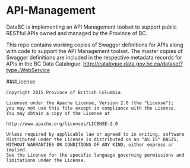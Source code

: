 # API-Management
DataBC is implementing an API Management toolset to support public RESTful APIs owned and managed by the Province of BC. 

This repo contains working copies of Swagger definitions for APIs along with code to support the API Management toolset. The master copies of Swagger definitions are included in the respective metadata records for APIs in the BC Data Catalogue.
http://catalogue.data.gov.bc.ca/dataset?type=WebService


###License

```
Copyright 2015 Province of British Columbia

Licensed under the Apache License, Version 2.0 (the "License");
you may not use this file except in compliance with the License.
You may obtain a copy of the License at 

http://www.apache.org/licenses/LICENSE-2.0

Unless required by applicable law or agreed to in writing, software
distributed under the License is distributed on an "AS IS" BASIS,
WITHOUT WARRANTIES OR CONDITIONS OF ANY KIND, either express or implied.
See the License for the specific language governing permissions and
limitations under the License.
```
